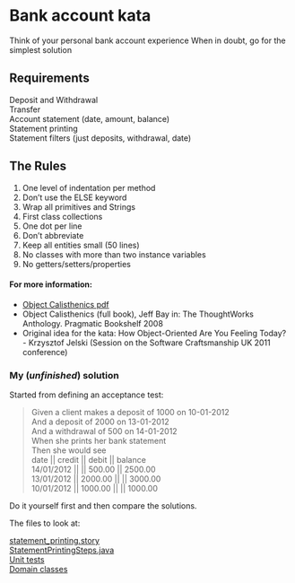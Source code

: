 Bank account kata
=================

Think of your personal bank account experience
When in doubt, go for the simplest solution

Requirements
------------

Deposit and Withdrawal  
Transfer  
Account statement (date, amount, balance)  
Statement printing  
Statement filters (just deposits, withdrawal, date)

The Rules
---------

1. One level of indentation per method
2. Don’t use the ELSE keyword
3. Wrap all primitives and Strings
4. First class collections
5. One dot per line
6. Don’t abbreviate
7. Keep all entities small (50 lines)
8. No classes with more than two instance variables
9. No getters/setters/properties

#### For more information:

-  [Object Calisthenics pdf](http://www.cs.helsinki.fi/u/luontola/tdd-2009/ext/ObjectCalisthenics.pdf)
-  Object Calisthenics (full book), Jeff Bay in: The ThoughtWorks Anthology.
Pragmatic Bookshelf 2008
-  Original idea for the kata: How Object-Oriented Are You Feeling Today? - Krzysztof Jelski (Session on the Software Craftsmanship UK 2011 conference)


### My (*unfinished*) solution

Started from defining an acceptance test:

> Given a client makes a deposit of 1000 on 10-01-2012  
And a deposit of 2000 on 13-01-2012  
And a withdrawal of 500 on 14-01-2012  
When she prints her bank statement  
Then she would see  
date       || credit   || debit    || balance  
14/01/2012 ||          || 500.00   || 2500.00   
13/01/2012 || 2000.00  ||          || 3000.00  
10/01/2012 || 1000.00  ||          || 1000.00   

Do it yourself first and then compare the solutions. 

The files to look at:

[statement_printing.story](https://github.com/sandromancuso/Bank-kata/blob/master/src/test/resources/org/craftedsw/acceptancetests/stories/statement_printing.story)  
[StatementPrintingSteps.java](https://github.com/sandromancuso/Bank-kata/blob/master/src/test/java/org/craftedsw/acceptancetests/steps/StatementPrintingSteps.java)  
[Unit tests](https://github.com/sandromancuso/Bank-kata/tree/master/src/test/java/org/craftedsw/domain/test)  
[Domain classes](https://github.com/sandromancuso/Bank-kata/tree/master/src/main/java/org/craftedsw/domain)  

